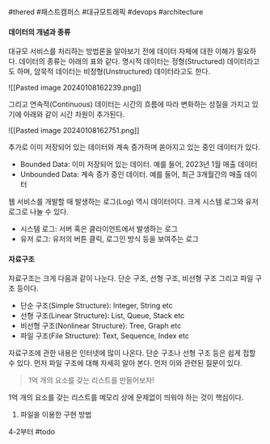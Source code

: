 #thered #패스트캠퍼스 #대규모트래픽 #devops #architecture 

#### 데이터의 개념과 종류

대규모 서비스를 처리하는 방법론을 알아보기 전에 데이터 자체에 대한 이해가 필요하다. 데이터의 종류는 아래의 표와 같다. 명시적 데이터는 정형(Structured) 데이터라고도 하며, 암묵적 데이터는 비정형(Unstructured) 데이터라고도 한다.

![[Pasted image 20240108162239.png]]

그리고 연속적(Continuous) 데이터는 시간의 흐름에 따라 변화하는 성질을 가지고 있기에 아래와 같이 시간 차원이 추가된다.

![[Pasted image 20240108162751.png]]

추가로 이미 저장되어 있는 데이터와 계속 증가하며 쏟아지고 있는 중인 데이터가 있다.

- Bounded Data: 이미 저장되어 있는 데이터. 예를 들어, 2023년 1월 매출 데이터
- Unbounded Data: 계속 증가 중인 데이터. 예를 들어, 최근 3개월간의 매출 데이터

웹 서비스를 개발할 때 발생하는 로그(Log) 역시 데이터이다. 크게 시스템 로그와 유저 로그로 나눌 수 있다.

- 시스템 로그: 서버 혹은 클라이언트에서 발생하는 로그
- 유저 로그: 유저의 버튼 클릭, 로그인 방식 등을 보여주는 로그

#### 자료구조

자료구조는 크게 다음과 같이 나눈다. 단순 구조, 선형 구조, 비선형 구조 그리고 파일 구조 등이다.

- 단순 구조(Simple Structure): Integer, String etc
- 선형 구조(Linear Structure): List, Queue, Stack etc
- 비선형 구조(Nonlinear Structure): Tree, Graph etc
- 파일 구조(File Structure): Text, Sequence, Index etc

자료구조에 관한 내용은 인터넷에 많이 나온다. 단순 구조나 선형 구조 등은 쉽게 접할 수 있다. 먼저 파일 구조에 대해 자세히 알아 본다. 먼저 이와 관련된 질문이 있다.

> 1억 개의 요소를 갖는 리스트를 만들어보자!

1억 개의 요소를 갖는 리스트를 메모리 상에 문제없이 띄워야 하는 것이 핵심이다.

1. 파일을 이용한 구현 방법

4-2부터 #todo 
